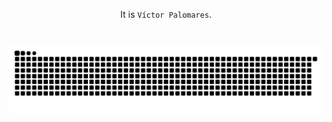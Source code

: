 <div align="center">
  
It is `Víctor Palomares`.

</div>

###

<br clear="both">

<img src="https://raw.githubusercontent.com/vpalomaresg/vpalomaresg/output/snake.svg" alt="Animació serp" />

###
